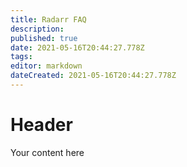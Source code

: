 ```yaml
---
title: Radarr FAQ
description: 
published: true
date: 2021-05-16T20:44:27.778Z
tags: 
editor: markdown
dateCreated: 2021-05-16T20:44:27.778Z
---
```


# Header
Your content here